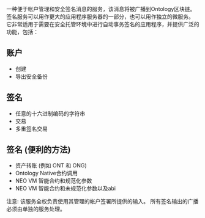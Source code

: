 

一种便于帐户管理和安全签名消息的服务，该消息将被广播到Ontology区块链。 签名服务可以用作更大的应用程序服务器的一部分，也可以用作独立的微服务。 它非常适用于需要在安全托管环境中进行自动事务签名的应用程序，并提供广泛的功能，包括：

## 账户
- 创建
- 导出安全备份

## 签名
- 任意的十六进制编码的字符串
- 交易
- 多重签名交易

## 签名 (便利的方法)
- 资产转账 (例如 ONT 和 ONG)
- Ontology Native合约调用
- NEO VM 智能合约和规范化参数
- NEO VM 智能合约和未规范化参数以及abi

注意: 该服务全权负责使用其管理的帐户签署所提供的输入。 所有签名输出的广播必须由单独的服务处理。
